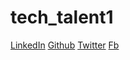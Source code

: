 # tech_talent1
[LinkedIn](https://www.linkedin.com/in/emma-karanja/)
[Github](https://github.com/EmmaKaranja)
[Twitter](https://twitter.com/nyaguthii_emma)
[Fb](https://www.facebook.com/emma.nyaguthii)
